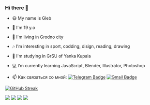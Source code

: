 ### Hi there 👋


- 😃 My name is Gleb 
- 🐒 I'm 19 y.o
- 🏬 I'm living in Grodno city
- 🎶 I'm interesting in sport, codding, disign, reading, drawing
- 🏫 I'm studying in GrSU of Yanka Kupala
- 💻 I’m currently learning JavaScript, Blender, Illustrator, Photoshop

- :mailbox: Как связаться со мной: [![Telegram Badge](https://img.shields.io/badge/-BelgOkstak-blue?style=flat&logo=Telegram&logoColor=white)](https://t.me/kckglb) [![Gmail Badge](https://img.shields.io/badge/-Gmail-red?style=flat&logo=Gmail&logoColor=white)](mailto:belgokstak@gmail.com)

[![GitHub Streak](http://github-readme-streak-stats.herokuapp.com?user=OwnLowYoo&theme=dark&background=000000)](https://git.io/streak-stats)

<img src="https://img.shields.io/badge/blender-black?style=for-the-badge&logo=blender&logoColor=orange"/> <img src="https://img.shields.io/badge/JavaScript-black?style=for-the-badge&logo=javascript&logoColor=yeallow"/> <img src="https://img.shields.io/badge/Adobe Illustrator-black?style=for-the-badge&logo=Adobe Illustrator&logoColor=green"/> <img src="https://img.shields.io/badge/Adobe Photoshop-black?style=for-the-badge&logo=Adobe Photoshop&logoColor=purple"/>


